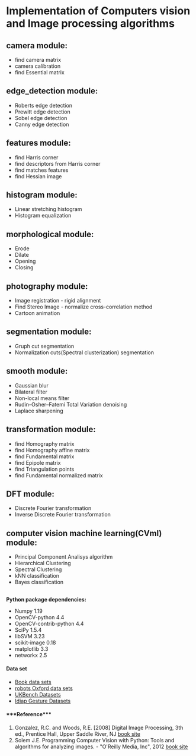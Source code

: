 # Implementation of Computers vision and Image processing algorithms

## camera module:
* find camera matrix
* camera calibration
* find Essential matrix
## edge_detection module:
* Roberts edge detection
* Prewitt edge detection
* Sobel edge detection
* Canny edge detection
## features module:
* find Harris corner
* find descriptors from Harris corner
* find matches features
* find Hessian image
## histogram module:
* Linear stretching histogram
* Histogram equalization
## morphological module:
* Erode
* Dilate
* Opening
* Closing
## photography module:
* Image registration - rigid alignment
* Find Stereo Image - normalize cross-correlation method
* Cartoon animation
## segmentation module:
* Gruph cut segmentation
* Normalization cuts(Spectral clusterization) segmentation
## smooth module: 
* Gaussian blur
* Bilateral filter
* Non-local means filter
* Rudin–Osher–Fatemi Total Variation denoising
* Laplace sharpening
## transformation module:
* find Homography matrix
* find Homography affine matrix
* find Fundamental matrix
* find Epipole matrix
* find Triangulation points
* find Fundamental normalized matrix
## DFT module:
* Discrete Fourier transformation
* Inverse Discrete Fourier transformation
## computer vision machine learning(CVml) module:
* Principal Component Analisys algorithm
* Hierarchical Clustering
* Spectral Clustering
* kNN classification
* Bayes classification

##
**Python package dependencies:** 

<ul>
<li>Numpy 1.19</li>
<li>OpenCV-python 4.4</li>
<li>OpenCV-contrib-python 4.4</li>
<li>SciPy 1.5.4</li>
<li>libSVM 3.23</li>
<li>scikit-image 0.18</li>
<li>matplotlib 3.3</li>
<li>networkx 2.5</li>
</ul>


<div>
<h4>Data set</h4>
<ul>
 <li><a href="http://programmingcomputervision.com">Book data sets</a></li>
 <li><a href="https://www.robots.ox.ac.uk/~vgg/data/">robots Oxford  data sets</a></li>
 <li><a href="https://archive.org/details/ukbench">UKBench Datasets</a></li>
 <li><a href="https://idiap.ch/resource/gestures">Idiap Gesture Datasets</a></li>
</ul>
</div>

<div>
<h4>***Reference***</h4>
<ol>
    <li>Gonzalez, R.C. and Woods, R.E. [2008] Digital Image Processing, 3th ed., Prentice Hall, Upper Saddle River, NJ <a href="http://imageprocessingplace.com">book site</a></li>
    <li>Solem J.E. Programming Computer Vision with Python: Tools and algorithms for analyzing images. - "O'Reilly Media, Inc", 2012 <a href="http://programmingcomputervision.com">book site</a></li>
</ol>
</div>
